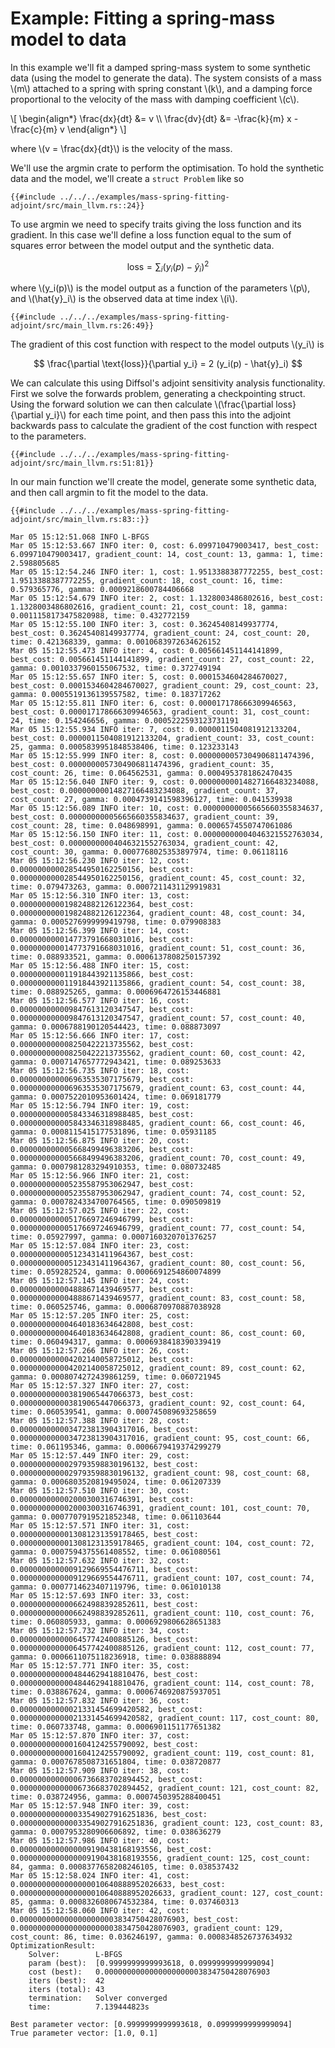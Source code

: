 # Example: Fitting a spring-mass model to data

In this example we'll fit a damped spring-mass system to some synthetic data (using the model to generate the data). The system consists of a mass \\(m\\) attached to a spring with spring constant \\(k\\), and a damping force proportional to the velocity of the mass with damping coefficient \\(c\\).

\\[
\begin{align*}
\frac{dx}{dt} &= v \\\\
\frac{dv}{dt} &= -\frac{k}{m} x - \frac{c}{m} v
\end{align*}
\\]

where \\(v = \frac{dx}{dt}\\) is the velocity of the mass.

We'll use the argmin crate to perform the optimisation. To hold the synthetic data and the model, we'll create a `struct Problem` like so

```rust,ignore
{{#include ../../../examples/mass-spring-fitting-adjoint/src/main_llvm.rs::24}}
```

To use argmin we need to specify traits giving the loss function and its gradient. In this case we'll define a loss function equal to the sum of squares error between the model output and the synthetic data. 

$$
\text{loss} = \sum_i (y_i(p) - \hat{y}_i)^2
$$

where \\(y_i(p)\\) is the model output as a function of the parameters \\(p\\), and \\(\hat{y}_i\\) is the observed data at time index \\(i\\).

```rust,ignore
{{#include ../../../examples/mass-spring-fitting-adjoint/src/main_llvm.rs:26:49}}
```

The gradient of this cost function with respect to the model outputs \\(y_i\\) is

$$
\frac{\partial \text{loss}}{\partial y_i} = 2 (y_i(p) - \hat{y}_i)
$$

We can calculate this using Diffsol's adjoint sensitivity analysis functionality. First we solve the forwards problem, generating a checkpointing struct. Using the forward solution we can then calculate \\(\frac{\partial loss}{\partial y_i}\\) for each time point, and then pass this into the adjoint backwards pass to calculate the gradient of the cost function with respect to the parameters.

```rust,ignore
{{#include ../../../examples/mass-spring-fitting-adjoint/src/main_llvm.rs:51:81}}
```

In our main function we'll create the model, generate some synthetic data, and then call argmin to fit the model to the data.

```rust,ignore
{{#include ../../../examples/mass-spring-fitting-adjoint/src/main_llvm.rs:83::}}
```

```
Mar 05 15:12:51.068 INFO L-BFGS
Mar 05 15:12:53.667 INFO iter: 0, cost: 6.099710479003417, best_cost: 6.099710479003417, gradient_count: 14, cost_count: 13, gamma: 1, time: 2.598805685
Mar 05 15:12:54.246 INFO iter: 1, cost: 1.9513388387772255, best_cost: 1.9513388387772255, gradient_count: 18, cost_count: 16, time: 0.579365776, gamma: 0.0009218600784406668
Mar 05 15:12:54.679 INFO iter: 2, cost: 1.1328003486802616, best_cost: 1.1328003486802616, gradient_count: 21, cost_count: 18, gamma: 0.0011158173475820988, time: 0.432772159
Mar 05 15:12:55.100 INFO iter: 3, cost: 0.36245408149937774, best_cost: 0.36245408149937774, gradient_count: 24, cost_count: 20, time: 0.421368339, gamma: 0.0010683972634626152
Mar 05 15:12:55.473 INFO iter: 4, cost: 0.005661451144141899, best_cost: 0.005661451144141899, gradient_count: 27, cost_count: 22, gamma: 0.0010337960155067532, time: 0.372749194
Mar 05 15:12:55.657 INFO iter: 5, cost: 0.0001534604284670027, best_cost: 0.0001534604284670027, gradient_count: 29, cost_count: 23, gamma: 0.0005519136139557582, time: 0.183717262
Mar 05 15:12:55.811 INFO iter: 6, cost: 0.000017178666309946563, best_cost: 0.000017178666309946563, gradient_count: 31, cost_count: 24, time: 0.154246656, gamma: 0.0005222593123731191
Mar 05 15:12:55.934 INFO iter: 7, cost: 0.0000011504081912133204, best_cost: 0.0000011504081912133204, gradient_count: 33, cost_count: 25, gamma: 0.0005839951848538406, time: 0.123233143
Mar 05 15:12:55.999 INFO iter: 8, cost: 0.0000000057304906811474396, best_cost: 0.0000000057304906811474396, gradient_count: 35, cost_count: 26, time: 0.064562531, gamma: 0.0004953781862470435
Mar 05 15:12:56.040 INFO iter: 9, cost: 0.00000000014827166483234088, best_cost: 0.00000000014827166483234088, gradient_count: 37, cost_count: 27, gamma: 0.0004739141598396127, time: 0.041539938
Mar 05 15:12:56.089 INFO iter: 10, cost: 0.00000000005665660355834637, best_cost: 0.00000000005665660355834637, gradient_count: 39, cost_count: 28, time: 0.048698991, gamma: 0.0006574550747061086
Mar 05 15:12:56.150 INFO iter: 11, cost: 0.00000000004046321552763034, best_cost: 0.00000000004046321552763034, gradient_count: 42, cost_count: 30, gamma: 0.0007768025353897974, time: 0.06118116
Mar 05 15:12:56.230 INFO iter: 12, cost: 0.000000000028544950162250156, best_cost: 0.000000000028544950162250156, gradient_count: 45, cost_count: 32, time: 0.079473263, gamma: 0.0007211431129919831
Mar 05 15:12:56.310 INFO iter: 13, cost: 0.000000000019824882126122364, best_cost: 0.000000000019824882126122364, gradient_count: 48, cost_count: 34, gamma: 0.0005276999999419798, time: 0.079908383
Mar 05 15:12:56.399 INFO iter: 14, cost: 0.000000000014773791668031016, best_cost: 0.000000000014773791668031016, gradient_count: 51, cost_count: 36, time: 0.088933521, gamma: 0.0006137808250157392
Mar 05 15:12:56.488 INFO iter: 15, cost: 0.000000000011918443921135866, best_cost: 0.000000000011918443921135866, gradient_count: 54, cost_count: 38, time: 0.088925265, gamma: 0.0006964726153446881
Mar 05 15:12:56.577 INFO iter: 16, cost: 0.000000000009847613120347547, best_cost: 0.000000000009847613120347547, gradient_count: 57, cost_count: 40, gamma: 0.0006788190120544423, time: 0.088873097
Mar 05 15:12:56.666 INFO iter: 17, cost: 0.000000000008250422213735562, best_cost: 0.000000000008250422213735562, gradient_count: 60, cost_count: 42, gamma: 0.0007147657772943421, time: 0.089253633
Mar 05 15:12:56.735 INFO iter: 18, cost: 0.000000000006963535307175679, best_cost: 0.000000000006963535307175679, gradient_count: 63, cost_count: 44, gamma: 0.0007522010953601424, time: 0.069181779
Mar 05 15:12:56.794 INFO iter: 19, cost: 0.000000000005843346318988485, best_cost: 0.000000000005843346318988485, gradient_count: 66, cost_count: 46, gamma: 0.0008115415177531896, time: 0.05931185
Mar 05 15:12:56.875 INFO iter: 20, cost: 0.000000000005668499496383206, best_cost: 0.000000000005668499496383206, gradient_count: 70, cost_count: 49, gamma: 0.0007981283294910353, time: 0.080732485
Mar 05 15:12:56.966 INFO iter: 21, cost: 0.000000000005235587953062947, best_cost: 0.000000000005235587953062947, gradient_count: 74, cost_count: 52, gamma: 0.0007824334700764565, time: 0.090509819
Mar 05 15:12:57.025 INFO iter: 22, cost: 0.000000000005176697246946799, best_cost: 0.000000000005176697246946799, gradient_count: 77, cost_count: 54, time: 0.05927997, gamma: 0.0007160320701376257
Mar 05 15:12:57.084 INFO iter: 23, cost: 0.000000000005123431411964367, best_cost: 0.000000000005123431411964367, gradient_count: 80, cost_count: 56, time: 0.059282524, gamma: 0.0006691254860074899
Mar 05 15:12:57.145 INFO iter: 24, cost: 0.000000000004888671439469577, best_cost: 0.000000000004888671439469577, gradient_count: 83, cost_count: 58, time: 0.060525746, gamma: 0.0006870970887038928
Mar 05 15:12:57.205 INFO iter: 25, cost: 0.000000000004640183634642808, best_cost: 0.000000000004640183634642808, gradient_count: 86, cost_count: 60, time: 0.060494317, gamma: 0.0006938418390339419
Mar 05 15:12:57.266 INFO iter: 26, cost: 0.000000000004202140058725012, best_cost: 0.000000000004202140058725012, gradient_count: 89, cost_count: 62, gamma: 0.0008074272439861259, time: 0.060721945
Mar 05 15:12:57.327 INFO iter: 27, cost: 0.000000000003819065447066373, best_cost: 0.000000000003819065447066373, gradient_count: 92, cost_count: 64, time: 0.060539541, gamma: 0.000745089693258659
Mar 05 15:12:57.388 INFO iter: 28, cost: 0.0000000000034723813904317016, best_cost: 0.0000000000034723813904317016, gradient_count: 95, cost_count: 66, time: 0.061195346, gamma: 0.0006679419374299279
Mar 05 15:12:57.449 INFO iter: 29, cost: 0.0000000000029793598830196132, best_cost: 0.0000000000029793598830196132, gradient_count: 98, cost_count: 68, gamma: 0.0006803520819495024, time: 0.061207339
Mar 05 15:12:57.510 INFO iter: 30, cost: 0.000000000002000300316746391, best_cost: 0.000000000002000300316746391, gradient_count: 101, cost_count: 70, gamma: 0.0007707919521852348, time: 0.061103644
Mar 05 15:12:57.571 INFO iter: 31, cost: 0.0000000000013081231359178465, best_cost: 0.0000000000013081231359178465, gradient_count: 104, cost_count: 72, gamma: 0.0007594375561408552, time: 0.061080561
Mar 05 15:12:57.632 INFO iter: 32, cost: 0.0000000000009129669554476711, best_cost: 0.0000000000009129669554476711, gradient_count: 107, cost_count: 74, gamma: 0.0007714623407119796, time: 0.061010138
Mar 05 15:12:57.693 INFO iter: 33, cost: 0.0000000000006624988392852611, best_cost: 0.0000000000006624988392852611, gradient_count: 110, cost_count: 76, time: 0.060805933, gamma: 0.0006929806628651383
Mar 05 15:12:57.732 INFO iter: 34, cost: 0.0000000000006457742400885126, best_cost: 0.0000000000006457742400885126, gradient_count: 112, cost_count: 77, gamma: 0.0006611075118236918, time: 0.038888894
Mar 05 15:12:57.771 INFO iter: 35, cost: 0.0000000000004844629418810476, best_cost: 0.0000000000004844629418810476, gradient_count: 114, cost_count: 78, time: 0.038867624, gamma: 0.0006746920875937051
Mar 05 15:12:57.832 INFO iter: 36, cost: 0.00000000000021331454699420582, best_cost: 0.00000000000021331454699420582, gradient_count: 117, cost_count: 80, time: 0.060733748, gamma: 0.0006901151177651382
Mar 05 15:12:57.870 INFO iter: 37, cost: 0.0000000000001604124255790092, best_cost: 0.0000000000001604124255790092, gradient_count: 119, cost_count: 81, gamma: 0.0007678508731651804, time: 0.038720877
Mar 05 15:12:57.909 INFO iter: 38, cost: 0.00000000000006736683702894452, best_cost: 0.00000000000006736683702894452, gradient_count: 121, cost_count: 82, time: 0.038724956, gamma: 0.0007450395288400451
Mar 05 15:12:57.948 INFO iter: 39, cost: 0.000000000000033549027916251836, best_cost: 0.000000000000033549027916251836, gradient_count: 123, cost_count: 83, gamma: 0.0007953280906606892, time: 0.038636279
Mar 05 15:12:57.986 INFO iter: 40, cost: 0.0000000000000009190438168193556, best_cost: 0.0000000000000009190438168193556, gradient_count: 125, cost_count: 84, gamma: 0.0008377658208246105, time: 0.038537432
Mar 05 15:12:58.024 INFO iter: 41, cost: 0.0000000000000000010640888952026633, best_cost: 0.0000000000000000010640888952026633, gradient_count: 127, cost_count: 85, gamma: 0.0008326080674532384, time: 0.037460313
Mar 05 15:12:58.060 INFO iter: 42, cost: 0.0000000000000000000003834750428076903, best_cost: 0.0000000000000000000003834750428076903, gradient_count: 129, cost_count: 86, time: 0.036246197, gamma: 0.0008348526737634932
OptimizationResult:
    Solver:        L-BFGS
    param (best):  [0.9999999999993618, 0.0999999999999094]
    cost (best):   0.0000000000000000000003834750428076903
    iters (best):  42
    iters (total): 43
    termination:   Solver converged
    time:          7.139444823s

Best parameter vector: [0.9999999999993618, 0.0999999999999094]
True parameter vector: [1.0, 0.1]
```